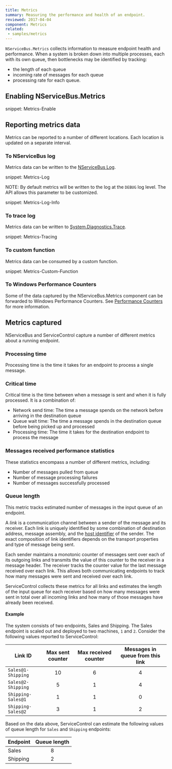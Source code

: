 ```yaml
---
title: Metrics
summary: Measuring the performance and health of an endpoint.
reviewed: 2017-04-04
component: Metrics
related:
 - samples/metrics
---
```


`NServiceBus.Metrics` collects information to measure endpoint health and performance. When a system is broken down into multiple processes, each with its own queue, then bottlenecks may be identified by tracking:
 - the length of each queue
 - incoming rate of messages for each queue
 - processing rate for each queue.

## Enabling NServiceBus.Metrics

snippet: Metrics-Enable


## Reporting metrics data

Metrics can be reported to a number of different locations. Each location is updated on a separate interval. 

### To NServiceBus log

Metrics data can be written to the [NServiceBus Log](/nservicebus/logging/).

snippet: Metrics-Log

NOTE: By default metrics will be written to the log at the `DEBUG` log level. The API allows this parameter to be customized.

snippet: Metrics-Log-Info

### To trace log

Metrics data can be written to [System.Diagnostics.Trace](https://msdn.microsoft.com/en-us/library/system.diagnostics.trace.aspx).

snippet: Metrics-Tracing

### To custom function

Metrics data can be consumed by a custom function.

snippet: Metrics-Custom-Function

### To Windows Performance Counters

Some of the data captured by the NServiceBus.Metrics component can be forwarded to Windows Performance Counters. See [Performance Counters](./performance-counters.md) for more information.


## Metrics captured

NServiceBus and ServiceControl capture a number of different metrics about a running endpoint.

### Processing time

Processing time is the time it takes for an endpoint to process a single message.

### Critical time

Critical time is the time between when a message is sent and when it is fully processed. It is a combination of:
- Network send time: The time a message spends on the network before arriving in the destination queue
- Queue wait time: The time a message spends in the destination queue before being picked up and processed
- Processing time: The time it takes for the destination endpoint to process the message

### Messages received performance statistics

These statistics encompass a number of different metrics, including:

- Number of messages pulled from queue
- Number of message processing failures
- Number of messages successfully processed

### Queue length

This metric tracks estimated number of messages in the input queue of an endpoint.

A _link_ is a communication channel between a sender of the message and its receiver. Each link is uniquely identified by some combination of destination address, message assembly, and the [host identifier](/nservicebus/hosting/override-hostid.md#host-identifier) of the sender. The exact composition of link identifiers depends on the transport properties and type of message being sent.

Each sender maintains a monotonic counter of messages sent over each of its outgoing links and transmits the value of this counter to the receiver in a message header. The receiver tracks the counter value for the last message received over each link. This allows both communicating endpoints to track how many messages were sent and received over each link.

ServiceControl collects these metrics for all links and estimates the length of the input queue for each receiver based on how many messages were sent in total over all incoming links and how many of those messages have already been received.

#### Example

The system consists of two endpoints, Sales and Shipping. The Sales endpoint is scaled out and deployed to two machines, `1` and `2`. Consider the following values reported to ServiceControl:

| Link ID                        | Max sent counter | Max received counter | Messages in queue from this link |
|--------------------------------|:----------------:|:--------------------:|:--------------------------------:|
| `Sales@1-Shipping`             | 10               | 6                    | 4                                |
| `Sales@2-Shipping`             | 5                | 1                    | 4                                |
| `Shipping-Sales@1`             | 1                | 1                    | 0                                |
| `Shipping-Sales@2`             | 3                | 1                    | 2                                |

Based on the data above, ServiceControl can estimate the following values of queue length for `Sales` and `Shipping` endpoints:

| Endpoint | Queue length |
|----------|:------------:|
| Sales    | 8            |
| Shipping | 2            |
